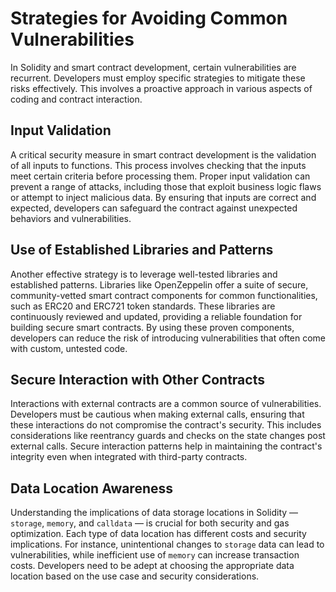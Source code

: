 # Strategies for Avoiding Common Vulnerabilities

In Solidity and smart contract development, certain vulnerabilities are recurrent. Developers must employ specific strategies to mitigate these risks effectively. This involves a proactive approach in various aspects of coding and contract interaction.

## Input Validation

A critical security measure in smart contract development is the validation of all inputs to functions. This process involves checking that the inputs meet certain criteria before processing them. Proper input validation can prevent a range of attacks, including those that exploit business logic flaws or attempt to inject malicious data. By ensuring that inputs are correct and expected, developers can safeguard the contract against unexpected behaviors and vulnerabilities.

## Use of Established Libraries and Patterns

Another effective strategy is to leverage well-tested libraries and established patterns. Libraries like OpenZeppelin offer a suite of secure, community-vetted smart contract components for common functionalities, such as ERC20 and ERC721 token standards. These libraries are continuously reviewed and updated, providing a reliable foundation for building secure smart contracts. By using these proven components, developers can reduce the risk of introducing vulnerabilities that often come with custom, untested code.

## Secure Interaction with Other Contracts

Interactions with external contracts are a common source of vulnerabilities. Developers must be cautious when making external calls, ensuring that these interactions do not compromise the contract's security. This includes considerations like reentrancy guards and checks on the state changes post external calls. Secure interaction patterns help in maintaining the contract's integrity even when integrated with third-party contracts.

## Data Location Awareness

Understanding the implications of data storage locations in Solidity — `storage`, `memory`, and `calldata` — is crucial for both security and gas optimization. Each type of data location has different costs and security implications. For instance, unintentional changes to `storage` data can lead to vulnerabilities, while inefficient use of `memory` can increase transaction costs. Developers need to be adept at choosing the appropriate data location based on the use case and security considerations.